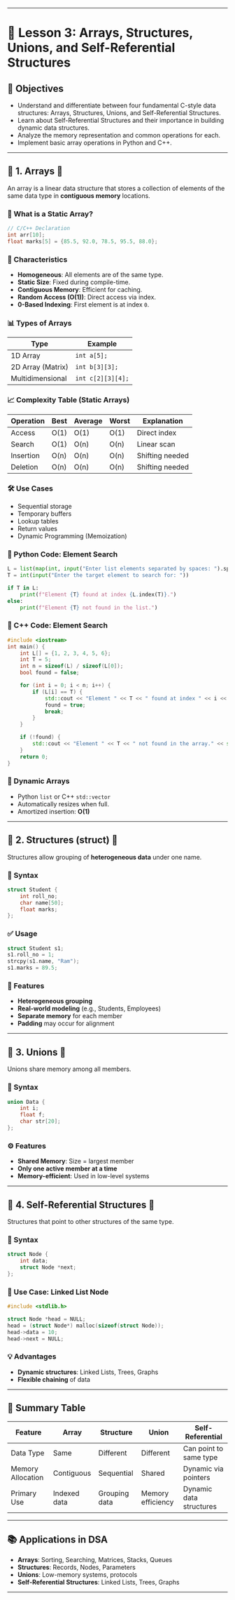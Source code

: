 
---

# 📘 Lesson 3: Arrays, Structures, Unions, and Self-Referential Structures

## 🎯 Objectives

* Understand and differentiate between four fundamental C-style data structures: Arrays, Structures, Unions, and Self-Referential Structures.
* Learn about Self-Referential Structures and their importance in building dynamic data structures.
* Analyze the memory representation and common operations for each.
* Implement basic array operations in Python and C++.

---

## 🔶 1. Arrays 🧮

An array is a linear data structure that stores a collection of elements of the same data type in **contiguous memory** locations.

### 🔹 What is a Static Array?

```cpp
// C/C++ Declaration
int arr[10];
float marks[5] = {85.5, 92.0, 78.5, 95.5, 88.0};
```

### 📌 Characteristics

* **Homogeneous**: All elements are of the same type.
* **Static Size**: Fixed during compile-time.
* **Contiguous Memory**: Efficient for caching.
* **Random Access (O(1))**: Direct access via index.
* **0-Based Indexing**: First element is at index `0`.

### 📊 Types of Arrays

| Type              | Example           |
| ----------------- | ----------------- |
| 1D Array          | `int a[5];`       |
| 2D Array (Matrix) | `int b[3][3];`    |
| Multidimensional  | `int c[2][3][4];` |

### 📈 Complexity Table (Static Arrays)

| Operation | Best | Average | Worst | Explanation     |
| --------- | ---- | ------- | ----- | --------------- |
| Access    | O(1) | O(1)    | O(1)  | Direct index    |
| Search    | O(1) | O(n)    | O(n)  | Linear scan     |
| Insertion | O(n) | O(n)    | O(n)  | Shifting needed |
| Deletion  | O(n) | O(n)    | O(n)  | Shifting needed |

### 🛠️ Use Cases

* Sequential storage
* Temporary buffers
* Lookup tables
* Return values
* Dynamic Programming (Memoization)

### 🐍 Python Code: Element Search

```python
L = list(map(int, input("Enter list elements separated by spaces: ").split()))
T = int(input("Enter the target element to search for: "))

if T in L:
    print(f"Element {T} found at index {L.index(T)}.")
else:
    print(f"Element {T} not found in the list.")
```

### 💠 C++ Code: Element Search

```cpp
#include <iostream>
int main() {
    int L[] = {1, 2, 3, 4, 5, 6};
    int T = 5;
    int n = sizeof(L) / sizeof(L[0]);
    bool found = false;

    for (int i = 0; i < n; i++) {
        if (L[i] == T) {
            std::cout << "Element " << T << " found at index " << i << "." << std::endl;
            found = true;
            break;
        }
    }

    if (!found) {
        std::cout << "Element " << T << " not found in the array." << std::endl;
    }
    return 0;
}
```

### 🔁 Dynamic Arrays

* Python `list` or C++ `std::vector`
* Automatically resizes when full.
* Amortized insertion: **O(1)**

---

## 🔶 2. Structures (struct) 🧱

Structures allow grouping of **heterogeneous data** under one name.

### 🔧 Syntax

```cpp
struct Student {
    int roll_no;
    char name[50];
    float marks;
};
```

### ✅ Usage

```cpp
struct Student s1;
s1.roll_no = 1;
strcpy(s1.name, "Ram");
s1.marks = 89.5;
```

### 📎 Features

* **Heterogeneous grouping**
* **Real-world modeling** (e.g., Students, Employees)
* **Separate memory** for each member
* **Padding** may occur for alignment

---

## 🔶 3. Unions 🧊

Unions share memory among all members.

### 🔧 Syntax

```cpp
union Data {
    int i;
    float f;
    char str[20];
};
```

### ⚙️ Features

* **Shared Memory**: Size = largest member
* **Only one active member at a time**
* **Memory-efficient**: Used in low-level systems

---

## 🔶 4. Self-Referential Structures 🔗

Structures that point to other structures of the same type.

### 🔧 Syntax

```cpp
struct Node {
    int data;
    struct Node *next;
};
```

### 🧪 Use Case: Linked List Node

```cpp
#include <stdlib.h>

struct Node *head = NULL;
head = (struct Node*) malloc(sizeof(struct Node));
head->data = 10;
head->next = NULL;
```

### 💡 Advantages

* **Dynamic structures**: Linked Lists, Trees, Graphs
* **Flexible chaining** of data

---

## 📌 Summary Table

| Feature           | Array        | Structure     | Union             | Self-Referential        |
| ----------------- | ------------ | ------------- | ----------------- | ----------------------- |
| Data Type         | Same         | Different     | Different         | Can point to same type  |
| Memory Allocation | Contiguous   | Sequential    | Shared            | Dynamic via pointers    |
| Primary Use       | Indexed data | Grouping data | Memory efficiency | Dynamic data structures |

---

## 📚 Applications in DSA

* **Arrays**: Sorting, Searching, Matrices, Stacks, Queues
* **Structures**: Records, Nodes, Parameters
* **Unions**: Low-memory systems, protocols
* **Self-Referential Structures**: Linked Lists, Trees, Graphs

---

